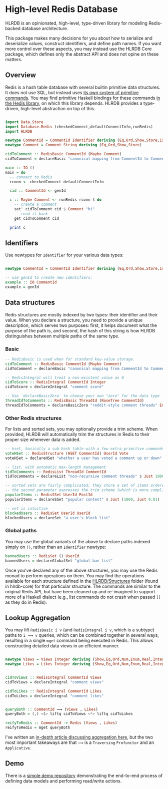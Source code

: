 # High-level Redis Database

HLRDB is an opinionated, high-level, type-driven library for modeling Redis-backed database architecture.

This package makes many decisions for you about how to serialize and deserialize values, construct identifiers, and define path names. If you want more control over these aspects, you may instead use the HLRDB Core package, which defines only the abstract API and does not opine on these matters.


## Overview

Redis is a hash table database with several builtin primitive data structures. It does not use SQL, but instead uses [its own system of primitive commands](https://redis.io/commands). You may find primitive Haskell bindings for these commands [in the Hedis library](https://hackage.haskell.org/package/hedis), on which this library depends. HLRDB provides a type-driven, high-level abstraction on top of this.

```haskell

import Data.Store
import Database.Redis (checkedConnect,defaultConnectInfo,runRedis)
import HLRDB

newtype CommentId = CommentId Identifier deriving (Eq,Ord,Show,Store,IsIdentifier)
newtype Comment = Comment String deriving (Eq,Ord,Show,Store)

cidToComment :: RedisBasic CommentId (Maybe Comment)
cidToComment = declareBasic "canonical mapping from CommentId to Comment"

main :: IO ()
main = do
  -- connect to Redis
  rconn <- checkedConnect defaultConnectInfo

  cid :: CommentId <- genId

  c :: Maybe Comment <- runRedis rconn $ do
    -- create a comment
    set' cidToComment cid $ Comment "hi"
    -- read it back
    get cidToComment cid

  print c

```

## Identifiers

Use newtypes for `Identifier` for your various data types:

```haskell

newtype CommentId = CommentId Identifier deriving (Eq,Ord,Show,Store,IsIdentifier)

-- use genId to create new identifiers:
example :: IO CommentId
example = genId
```

## Data structures

Redis structures are mostly indexed by two types: their identifier and their value. When you declare a structure, you need to provide a unique description, which serves two purposes: first, it helps document what the purpose of the path is, and second, the hash of this string is how HLRDB distinguishes between multiple paths of the same type.

### Basic

```haskell
-- RedisBasic is used when for standard key-value storage.
cidToComment :: RedisBasic CommentId (Maybe Comment)
cidToComment = declareBasic "canonical mapping from CommentId to Comment"

-- RedisIntegral will treat a non-existent value as 0
cidToScore :: RedisIntegral CommentId Integer
cidToScore = declareIntegral "comment score"

-- Use `declareBasicZero` to choose your own "zero" for the data type
threadIdToComments :: RedisBasic ThreadId (RoseTree CommentId)
threadIdToComments = declareBasicZero "reddit-style comment threads" Empty
```

### Other Redis structures

For lists and sorted sets, you may optionally provide a trim scheme. When provided, HLRDB will automatically trim the structures in Redis to their proper size whenever data is added.

```haskell
-- hset, basically a sub-hash table with a few extra primitive commands
voteHSet :: RedisStructure (HSET CommentId) UserId Vote
voteHSet = declareHSet "whether a user has voted a comment up or down"

-- list, with automatic max-length management
tidToComments :: RedisList ThreadId CommentId
tidToComments = declareList "non-recursive comment threads" $ Just 1000

-- sorted sets are fairly complicated; they store a set of items ordered by score.
-- the second parameter expresses the trim scheme (which is more complicated than List due to Redis's API)
popularItems :: RedisSSet UserId PostId
popularItems = declareSSet "popular content" $ Just (1000, Just 0.01) -- 1k max; trim with probability 0.01

-- set is intuitive
blockedUsers :: RedisSet UserId UserId
blockedUsers = declareSet "a user's block list"

```

### Global paths

You may use the global variants of the above to declare paths indexed simply on `()`, rather than an `Identifier` newtype:

```haskell
bannedUsers :: RedisSet () UserId
bannedUsers = declareGlobalSet "global ban list"
```

Once you've declared any of the above structures, you may use the Redis monad to perform operations on them. You may find the operations available for each structure defined in the [HLRDB/Structures](https://github.com/identicalsnowflake/hlrdb-core/tree/master/src/HLRDB/Structures) folder (found in hlrdb-core) for that particular structure. The commands are similar to the original Redis API, but have been cleaned up and re-imagined to support more of a Haskell dialect (e.g., list commands do not crash when passed `[]` as they do in Redis).

## Lookup Aggregation

You may lift `RedisBasic i v` (and `RedisIntegral i v`, which is a subtype) paths to `i ⟿ v` queries, which can be combined together in several ways, resulting in a single `mget` command being executed in Redis. This allows constructing detailed data views in an efficient manner.

```haskell

newtype Views = Views Integer deriving (Show,Eq,Ord,Num,Enum,Real,Integral)
newtype Likes = Likes Integer deriving (Show,Eq,Ord,Num,Enum,Real,Integral)


cidToViews :: RedisIntegral CommentId Views
cidToViews = declareIntegral "comment views"

cidToLikes :: RedisIntegral CommentId Likes
cidToLikes = declareIntegral "comment likes"


queryBoth :: CommentId ⟿ (Views , Likes)
queryBoth = (,) <$> liftq cidToViews <*> liftq cidToLikes

reifyToRedis :: CommentId -> Redis (Views , Likes)
reifyToRedis = mget queryBoth

```

I've written an [in-depth article discussing aggregation here](https://identicalsnowflake.github.io/QueryAggregation.html), but the two most important takeaways are that `⟿` is a `Traversing` `Profunctor` and an `Applicative`.

## Demo

There is a [simple demo repository](https://github.com/identicalsnowflake/hlrdb-demo) demonstrating the end-to-end process of defining data models and performing read/write actions.
